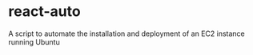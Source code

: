 # react-auto
A script to automate the installation and deployment of an EC2 instance running Ubuntu
